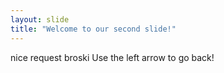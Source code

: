 ```yaml
---
layout: slide
title: "Welcome to our second slide!"
---
```

nice request broski
Use the left arrow to go back!
